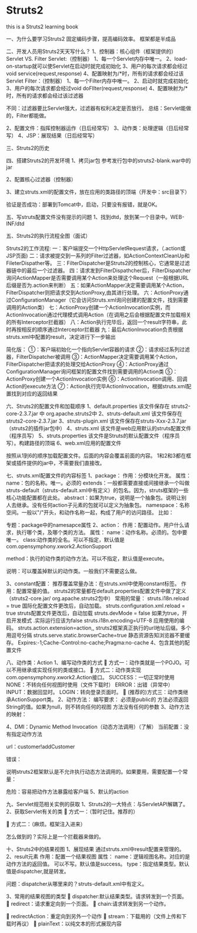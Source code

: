 # Struts2
this is a Struts2 learning book

一、为什么要学习Struts2
固定编码步骤，提高编码效率。
框架都是半成品







二、开发人员用Struts2天天写什么？
1、控制器：核心组件（框架提供的）
Servlet VS. Filter
Servlet:（控制器）
1、每一个Servlet内存中唯一。
2、load-on-startup就可以使Servlet在启动时就完成初始化
3、用户的每次请求都会经过void service(request,response)
4、配置映射为/*时，所有的请求都会经过该Servlet
Filter：（控制器）
1、每一个Filter内存中唯一。
2、启动时就完成初始化
3、用户的每次请求都会经过void doFIlter(request,response)
4、配置映射为/*时，所有的请求都会经过该过滤器

不同：过滤器要比Servlet强大，过滤器有权利决定是否放行。
总结：Servlet能做的，Filter都能做。

2、配置文件：指挥控制器运作（日后经常写）
3、动作类：处理逻辑（日后经常写）
4、JSP：展现结果（日后经常写）












三、Struts2的历史








 
四、搭建Struts2的开发环境
1、拷贝jar包
参考发行包中的struts2-blank.war中的jar
 
2、配置核心过滤器（控制器）
 
3、建立struts.xml的配置文件，放在应用的类路径的顶端（开发中：src目录下）
 

验证是否成功：部署到Tomcat中，启动，只要没有报错，就是OK。





五、写struts配置文件没有提示的问题
1、找到dtd，放到某一个目录中。WEB-INF/dtd





 
五、Struts2的执行流程全图（面试）
 
 
Struts2的工作流程:
	一：客户端提交一个HttpServletRequest请求，（.action或JSP页面)
	二：请求被提交到一系列的Filter过滤器，如ActionContextCleanUp和FileterDispather等。
	三：FilterDispatcher是Struts2的控制核心，它通常是过滤器链中的最后一个过滤器。
	四：请求发到FilterDispathcher后，FilterDispatcher询问ActionMapper是否需要调用某个Action来处理这个Request（一般根据URL后缀是否为.action来判断）
	五：如果ActionMapper决定需要调用某个Action，FilterDispatcher则把请求交到ActionProxy,由其进行处理。
	六：ActionProxy通过ConfigurationManager（它会访问Struts.xml询问创建的配置文件，找到需要调用的Action类）
	七：ActionProxy创建一个ActionInvocation实例，而ActionInvocation通过代理模式调用Action（在调用之后会根据配置文件加载相关的所有Interceptor拦截器）
	八：Action执行完毕后，返回一个result字符串，此时再按相反的顺序通过Interceptor拦截器
	九：最后ActionInvocation负责根据struts.xml中配置的result，决定进行下一步输出


简化版：
①：客户端初始化一个指向Servlet容器的请求
②：请求经过系列过滤器，FilterDispatcher被调用
③：ActionMapper决定需要调用某个Action，FilterDispatcher把请求的处理交给ActionProxy
④：ActionProxy通过ConfigurationManager询问框架的配置文件找到需要调用的Action类
⑤：ActionProxy创建一个ActionInvocation实例
⑥：ActionInvocation调用、回调Action的execute方法
⑦：Action执行完毕ActionInvocation，根据struts.xml配置找到对应的返回结果





六、Struts2的配置文件和加载顺序
1、default.properties 该文件保存在 struts2-core-2.3.7.jar 中 org.apache.struts2中
2、struts-default.xml 该文件保存在 struts2-core-2.3.7.jar
3、struts-plugin.xml 该文件保存在struts-Xxx-2.3.7.jar（struts2的插件jar包中）
4、struts.xml 该文件是web应用默认的struts配置文件（程序员写）
5、struts.properties 该文件是Struts的默认配置文件（程序员写）。构建路径的顶端
6、web.xml应用的配置文件

按照从1到6的顺序加载配置文件。后面的内容会覆盖前面的内容。
1和2和3都在框架或插件提供的jar中，不需要我们直接改。









七、struts.xml配置文件的内容标签
1、package：
作用：分模块化开发。
属性：
name：包的名称。唯一。必须的
extends：一般都需要直接或间接继承一个叫做struts-default（struts-default.xml中有定义）的包名。因为，struts框架的一些核心功能配置都在此处。
abstract：如果为true，说明是一个抽象包。说明让别人去继承。没有任何action子元素的包就可以定义为抽象包。
namespace：名称空间。一般以"/"开头，和动作名称一起，构成了用户的访问路径。
比如：
 

专题：package中的namesapce属性
2、action：
作用：配置动作。用户什么请求，执行哪个类，及哪个类的方法。
属性：
name：动作名称。必须的。包中要唯一。
class:动作类的全名。可以不指定，默认值是
com.opensymphony.xwork2.ActionSupport
 
method：执行的动作类的动作方法。可以不指定，默认值是execute。
 

说明：可以覆盖掉默认的动作类。一般我们不需要这么做。
 
3、constant配置：
推荐覆盖常量办法：在struts.xml中使用constant标签。
作用：配置常量的值。
struts2的常量都在default.properties配置文件中做了定义（struts2-core.jar/  org.apache.struts2包中）
常用的常量：
struts.i18n.reload = true 国际化配置文件更改后，自动加载。
struts.configuration.xml.reload = true struts配置文件更改后，自动加载
struts.devMode = false 如果为true，开启开发模式 .实际运行应该为false
struts.i18n.encoding=UTF-8 应用使用的编码。
struts.action.extension=action,,  struts2框架真正执行的url地址后缀。多个用逗号分隔
struts.serve.static.browserCache=true 静态资源告知浏览器不要缓存。
Expires:-1;Cache-Control:no-cache;Pragma:no-cache
4、包含其他的配置文件
<include file="user.xml"></include>








八、动作类：Action
1、编写动作类的方式
	方式一：动作类就是一个POJO。可以不用继承或实现任何的类或接口。
	方式二：动作类实现com.opensymphony.xwork2.Action接口。
SUCCESS：一切正常时使用
NONE：不转向任何视图时使用（文件下载时）
ERROR：出错（异常中）
INPUT：数据回显时。
LOGIN：转向登录页面时。
	(推荐的)方式三：动作类继承ActionSupport类。
2、动作方法：
编写要求：
必须是public的
方法必须返回String的值。如果为null，则不转向任何的视图
方法没有任何的参数
3、动作方法的映射：
 
 
4、DMI：Dynamic Method Invocation（动态方法调用）（了解）
当前配置：没有指定动作方法
 
url：customer!addCustomer

错误：
 
说明struts2框架默认是不允许执行动态方法调用的。如果要用，需要配置一个常量：
 

危险：容易把动作方法暴露给客户端
5、默认的action






 

九、Servlet规范相关实例的获取
1、Struts2的一大特点：与ServletAPI解耦了。
2、获取Servlet有关的类
	方式一：（暂时记住。推荐的）
 
	方式二：（麻烦。框架注入进来）
 
怎么做到的？实际上是一个拦截器来做的。
<interceptor name="servletConfig" class="org.apache.struts2.interceptor.ServletConfigInterceptor"/>





 
十、Struts2中的结果视图
1、展现结果
通过struts.xml中result配置来管理的。
2、result元素
作用：配置一个结果视图
属性：
name：逻辑视图名称。对应的是动作方法的返回值。
可以不写。默认值是success。
type：指定结果类型。默认值是dispatcher,就是转发。

问题：dispatcher从哪里来的？struts-default.xml中有定义。
 
3、常用的结果视图的类型
	dispatcher:默认结果类型。请求转发到一个页面。
	redirect：请求重定向到一个页面。
	chain:请求转发到另一个动作。
 
	redirectAction：重定向到另外一个动作
	stream：下载用的（文件上传和下载时再议）
	plainText：以纯文本的形式展现内容


